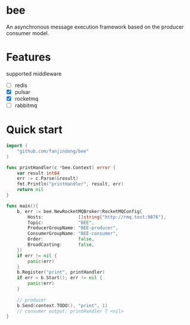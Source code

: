# bee

An asynchronous message execution framework based on the producer consumer model.

# Features

supported middleware

-[ ] redis
-[x] pulsar
-[x] rocketmq
-[ ] rabbitmq

# Quick start

```go
import (
    "github.com/fanjindong/bee"
)

func printHandler(c *bee.Context) error {
    var result int64
    err := c.Parse(&result)
    fmt.Println("printHandler", result, err)
    return nil
}

func main(){
    b, err := bee.NewRocketMQBroker(RocketMQConfig{
        Hosts:             []string{"http://rmq.test:9876"},
        Topic:             "BEE",
        ProducerGroupName: "BEE-producer",
        ConsumerGroupName: "BEE-consumer",
        Order:             false,
        BroadCasting:      false,
    })
    if err != nil {
        panic(err)
    }
    b.Register("print", printHandler)
    if err = b.Start(); err != nil {
        panic(err)
    }
    
	// producer
    b.Send(context.TODO(), "print", 1)
	// consumer output: printHandler 7 <nil>
}

```